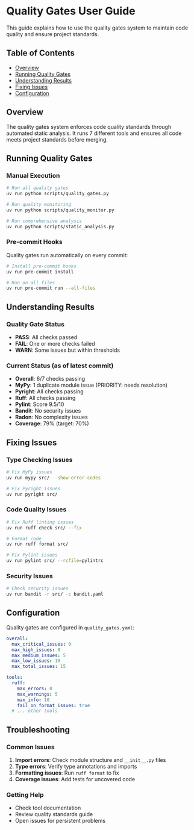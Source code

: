 # Quality Gates User Guide

This guide explains how to use the quality gates system to maintain code quality and ensure project standards.

## Table of Contents
- [Overview](#overview)
- [Running Quality Gates](#running-quality-gates)
- [Understanding Results](#understanding-results)
- [Fixing Issues](#fixing-issues)
- [Configuration](#configuration)

## Overview

The quality gates system enforces code quality standards through automated static analysis. It runs 7 different tools and ensures all code meets project standards before merging.

## Running Quality Gates

### Manual Execution
```bash
# Run all quality gates
uv run python scripts/quality_gates.py

# Run quality monitoring
uv run python scripts/quality_monitor.py

# Run comprehensive analysis
uv run python scripts/static_analysis.py
```

### Pre-commit Hooks
Quality gates run automatically on every commit:
```bash
# Install pre-commit hooks
uv run pre-commit install

# Run on all files
uv run pre-commit run --all-files
```

## Understanding Results

### Quality Gate Status
- **PASS**: All checks passed
- **FAIL**: One or more checks failed
- **WARN**: Some issues but within thresholds

### Current Status (as of latest commit)
- **Overall**: 6/7 checks passing
- **MyPy**: 1 duplicate module issue (PRIORITY: needs resolution)
- **Pyright**: All checks passing
- **Ruff**: All checks passing
- **Pylint**: Score 9.5/10
- **Bandit**: No security issues
- **Radon**: No complexity issues
- **Coverage**: 79% (target: 70%)

## Fixing Issues

### Type Checking Issues
```bash
# Fix MyPy issues
uv run mypy src/ --show-error-codes

# Fix Pyright issues
uv run pyright src/
```

### Code Quality Issues
```bash
# Fix Ruff linting issues
uv run ruff check src/ --fix

# Format code
uv run ruff format src/

# Fix Pylint issues
uv run pylint src/ --rcfile=pylintrc
```

### Security Issues
```bash
# Check security issues
uv run bandit -r src/ -c bandit.yaml
```

## Configuration

Quality gates are configured in `quality_gates.yaml`:
```yaml
overall:
  max_critical_issues: 0
  max_high_issues: 0
  max_medium_issues: 5
  max_low_issues: 10
  max_total_issues: 15

tools:
  ruff:
    max_errors: 0
    max_warnings: 5
    max_info: 10
    fail_on_format_issues: true
  # ... other tools
```

## Troubleshooting

### Common Issues
1. **Import errors**: Check module structure and `__init__.py` files
2. **Type errors**: Verify type annotations and imports
3. **Formatting issues**: Run `ruff format` to fix
4. **Coverage issues**: Add tests for uncovered code

### Getting Help
- Check tool documentation
- Review quality standards guide
- Open issues for persistent problems
